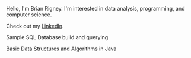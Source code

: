 Hello, I'm Brian Rigney. I'm interested in data analysis, programming, and computer science.

Check out my [LinkedIn](https://www.linkedin.com/in/brian-rigney-79416489/).

Sample SQL Database build and querying

Basic Data Structures and Algorithms in Java
